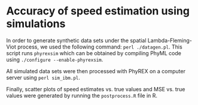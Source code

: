 

# Accuracy of speed estimation using simulations

In order to generate synthetic data sets under the spatial Lambda-Fleming-Viot process, we used the following command: `perl ./datagen.pl`. This script runs `phyrexsim` which can be obtained by compiling PhyML code using `./configure --enable-phyrexsim`.

All simulated data sets were then processed with PhyREX on a computer server using `perl sim_ibm.pl`.

Finally, scatter plots of speed estimates vs. true values and MSE vs. true values were generated by running the `postprocess.R` file in R.



